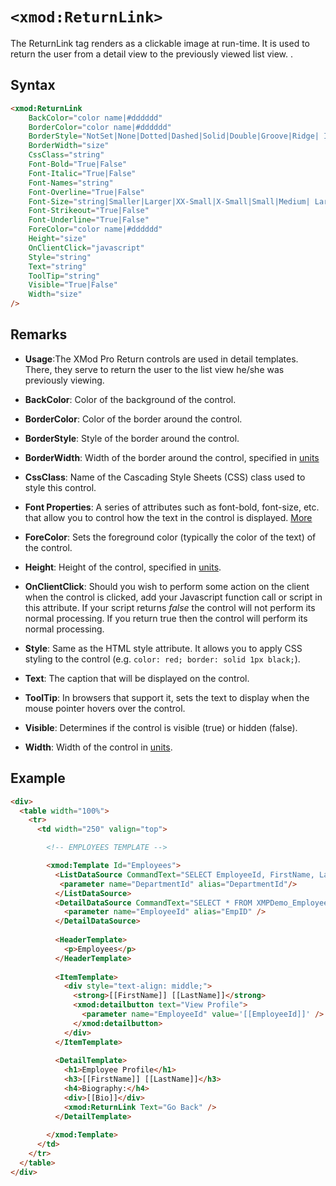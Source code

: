 # `<xmod:ReturnLink>`

The ReturnLink tag renders as a clickable image at run-time. It is used to return the user from a detail view to the previously viewed list view. .

## Syntax
```html
<xmod:ReturnLink
    BackColor="color name|#dddddd"
    BorderColor="color name|#dddddd"
    BorderStyle="NotSet|None|Dotted|Dashed|Solid|Double|Groove|Ridge| Inset|Outset"
    BorderWidth="size"
    CssClass="string"
    Font-Bold="True|False"
    Font-Italic="True|False"
    Font-Names="string"
    Font-Overline="True|False"
    Font-Size="string|Smaller|Larger|XX-Small|X-Small|Small|Medium| Large|X-Large|XX-Large"
    Font-Strikeout="True|False"
    Font-Underline="True|False"
    ForeColor="color name|#dddddd"
    Height="size"
    OnClientClick="javascript"
    Style="string"
    Text="string"
    ToolTip="string"
    Visible="True|False"
    Width="size" 
/>
```

## Remarks

*   **Usage**:The XMod Pro Return controls are used in detail templates. There, they serve to return the user to the list view he/she was previously viewing.  

*   **BackColor**: Color of the background of the control.  

*   **BorderColor**: Color of the border around the control.  

*   **BorderStyle**: Style of the border around the control.  

*   **BorderWidth**: Width of the border around the control, specified in [units](../unit-types.md)

*   **CssClass**: Name of the Cascading Style Sheets (CSS) class used to style this control.  

*   **Font Properties**: A series of attributes such as font-bold, font-size, etc. that allow you to control how the text in the control is displayed. [More](../font-properties.md)

*   **ForeColor**: Sets the foreground color (typically the color of the text) of the control.  

*   **Height**: Height of the control, specified in [units](../unit-types.md).  

*   **OnClientClick**: Should you wish to perform some action on the client when the control is clicked, add your Javascript function call or script in this attribute. If your script returns _false_ the control will not perform its normal processing. If you return true then the control will perform its normal processing.  

*   **Style**: Same as the HTML style attribute. It allows you to apply CSS styling to the control (e.g. `color: red; border: solid 1px black;`).  

*   **Text**: The caption that will be displayed on the control.  

*   **ToolTip**: In browsers that support it, sets the text to display when the mouse pointer hovers over the control.  

*   **Visible**: Determines if the control is visible (true) or hidden (false).  

*   **Width**: Width of the control in [units](../unit-types.md).  

## Example
```html {34}
<div>
  <table width="100%">
    <tr>
      <td width="250" valign="top">

        <!-- EMPLOYEES TEMPLATE -->

        <xmod:Template Id="Employees">
          <ListDataSource CommandText="SELECT EmployeeId, FirstName, LastName FROM XMPDemo_Employees WHERE DepartmentId = @DepartmentId"> 
           <parameter name="DepartmentId" alias="DepartmentId"/>
          </ListDataSource>
          <DetailDataSource CommandText="SELECT * FROM XMPDemo_Employees WHERE EmployeeId = @EmpID">
            <parameter name="EmployeeId" alias="EmpID" />
          </DetailDataSource>
          
          <HeaderTemplate>
            <p>Employees</p>
          </HeaderTemplate>
          
          <ItemTemplate>
            <div style="text-align: middle;">
              <strong>[[FirstName]] [[LastName]]</strong>
              <xmod:detailbutton text="View Profile">
                <parameter name="EmployeeId" value='[[EmployeeId]]' />
              </xmod:detailbutton>
            </div>
          </ItemTemplate>
          
          <DetailTemplate>
            <h1>Employee Profile</h1>
            <h3>[[FirstName]] [[LastName]]</h3>
            <h4>Biography:</h4>
            <div>[[Bio]]</div>
            <xmod:ReturnLink Text="Go Back" />
          </DetailTemplate>
        
        </xmod:Template>
      </td>
    </tr>
  </table>
</div>  
```